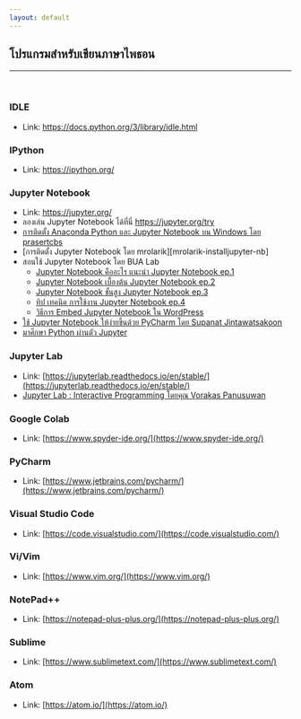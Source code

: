 ```yaml
---
layout: default
---
```


## โปรแกรมสำหรับเขียนภาษาไพธอน

---

<br>

### **IDLE**

- Link: <https://docs.python.org/3/library/idle.html>

### **IPython**

- Link: <https://ipython.org/>

### **Jupyter Notebook**

- Link: <https://jupyter.org/>
- ลองเล่น Jupyter Notebook ได้ที่นี่ <https://jupyter.org/try>
- [การติดตั้ง Anaconda Python และ Jupyter Notebook บน Windows โดย prasertcbs][prasert-install-jupyter-nb]
- [การติดตั้ง Jupyter Notebook โดย mrolarik][mrolarik-installjupyter-nb]
- สอนใช้ Jupyter Notebook โดย BUA Lab
  - [Jupyter Notebook คืออะไร แนะนำ Jupyter Notebook ep.1][bualab-jupyter-ep1]
  - [Jupyter Notebook เบื้องต้น Jupyter Notebook ep.2][bualab-jupyter-ep2]
  - [Jupyter Notebook ขั้นสูง Jupyter Notebook ep.3][bualab-jupyter-ep3]
  - [ทิป เทคนิค การใช้งาน Jupyter Notebook ep.4][bualab-jupyter-ep4]
  - [วิธีการ Embed Jupyter Notebook ใน WordPress][bualab-jupyter-wordpress]
- [ใช้ Jupyter Notebook ให้ง่ายขึ้นด้วย PyCharm โดย Supanat Jintawatsakoon][supanat-jupyter-pycharm]
- [มาศึกษา Python ผ่านตัว Jupyter][learn-python-and-jupyter]

[prasert-install-jupyter-nb]: https://www.youtube.com/watch?v=f3CLdRl-zyQ
[mrolarik-install-jupyter-nb]: https://github.com/mrolarik/basic-python/wiki/Installing-Jupyter-Notebook
[bualab-jupyter-ep1]: https://www.bualabs.com/archives/182/introduction-to-jupyter-notebook-ep-1/
[bualab-jupyter-ep2]: https://www.bualabs.com/archives/183/a-beginner-tutorial-to-jupyter-notebook-quick-start-in-thai-language-ep-2/
[bualab-jupyter-ep3]: https://www.bualabs.com/archives/184/advance-tutorial-to-jupyter-notebook-quick-start-in-thai-language-ep-3/
[bualab-jupyter-ep4]: https://www.bualabs.com/archives/185/tip-trick-how-to-jupyter-notebook-in-thai-ep-4/
[bualab-jupyter-wordpress]: https://www.bualabs.com/archives/400/how-to-embed-jupyter-notebook-in-wordpress-in-thai/
[supanat-jupyter-pycharm]: https://medium.com/@SupanatJ/%E0%B9%83%E0%B8%8A%E0%B9%89-jupyter-notebook-%E0%B9%83%E0%B8%AB%E0%B9%89%E0%B8%87%E0%B9%88%E0%B8%B2%E0%B8%A2%E0%B8%82%E0%B8%B6%E0%B9%89%E0%B8%99%E0%B8%94%E0%B9%89%E0%B8%A7%E0%B8%A2-pycharm-d0ea279155af
[learn-python-and-jupyter]: https://naiwaen.debuggingsoft.com/2016/08/jupyter-with-python-part2/

### **Jupyter Lab**

- Link: [https://jupyterlab.readthedocs.io/en/stable/](https://jupyterlab.readthedocs.io/en/stable/)
- [Jupyter Lab : Interactive Programming โดยคุณ Vorakas Panusuwan][jupyter-lab-vorakas]

[jupyter-lab-vorakas]: https://www.varokas.com/jupyter-lab---interactive-programming/

### **Google Colab**

- Link: [https://www.spyder-ide.org/](https://www.spyder-ide.org/)

### **PyCharm**

- Link: [https://www.jetbrains.com/pycharm/](https://www.jetbrains.com/pycharm/)

### **Visual Studio Code**

- Link: [https://code.visualstudio.com/](https://code.visualstudio.com/)

### **Vi/Vim**

- Link: [https://www.vim.org/](https://www.vim.org/)

### **NotePad++**

- Link: [https://notepad-plus-plus.org/](https://notepad-plus-plus.org/)

### **Sublime**

- Link: [https://www.sublimetext.com/](https://www.sublimetext.com/)

### **Atom**

- Link: [https://atom.io/](https://atom.io/)
